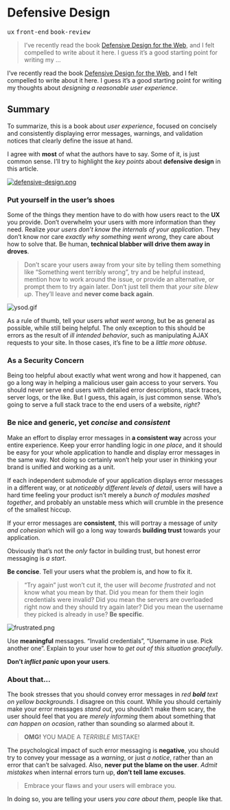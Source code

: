<div></div>

<h1>Defensive Design</h1>

<p><kbd>ux</kbd> <kbd>front-end</kbd> <kbd>book-review</kbd></p>

<blockquote><p>I&#x2019;ve recently read the book <a href="http://www.amazon.com/dp/073571410X" target="_blank">Defensive Design for the Web</a>, and I felt compelled to write about it here. I guess it&#x2019;s a good starting point for writing my &#x2026;</p></blockquote>

<div><p>I&#x2019;ve recently read the book <a href="http://www.amazon.com/dp/073571410X" target="_blank">Defensive Design for the Web</a>, and I felt compelled to write about it here. I guess it&#x2019;s a good starting point for writing my thoughts about <em>designing a reasonable user experience</em>.</p></div>

<div></div>

<div><h2 id="summary">Summary</h2> <p>To summarize, this is a book about <em>user experience</em>, focused on concisely and consistently displaying error messages, warnings, and validation notices that clearly define the issue at hand.</p> <p>I agree with <strong>most</strong> of what the authors have to say. Some of it, is just common sense. I&#x2019;ll try to highlight the <em>key points</em> about <strong>defensive design</strong> in this article.</p></div>

<div><p><a href="http://www.amazon.com/dp/073571410X" target="_blank" aria-label="Defensive Design for the Web"><img alt="defensive-design.png" class="" src="https://i.imgur.com/JxkQ02e.png"></a></p> <h3 id="put-yourself-in-the-user-s-shoes">Put yourself in the user&#x2019;s shoes</h3> <p>Some of the things they mention have to do with how users react to the <strong>UX</strong> you provide. Don&#x2019;t overwhelm your users with more information than they need. Realize <em>your users don&#x2019;t know the internals of your application</em>. They don&#x2019;t know nor care <em>exactly why something went wrong</em>, they care about how to solve that. Be human, <strong>technical blabber will drive them away in droves</strong>.</p> <blockquote> <p>Don&#x2019;t scare your users away from your site by telling them something like &#x201C;Something went terribly wrong&#x201D;, try and be helpful instead, mention how to work around the issue, or provide an alternative, or prompt them to try again later. Don&#x2019;t just tell them that <em>your site blew up</em>. They&#x2019;ll leave and <strong>never come back again</strong>.</p> </blockquote> <p><img alt="ysod.gif" title="ASP.NET Yellow Screen of Death" class="" src="https://i.imgur.com/CGA63nm.gif"></p> <p>As a rule of thumb, tell your users <em>what went wrong</em>, but be as general as possible, while still being helpful. The only exception to this should be errors as the result of <em>ill intended behavior</em>, such as manipulating AJAX requests to your site. In those cases, it&#x2019;s fine to be a <em>little more obtuse</em>.</p> <h3 id="as-a-security-concern">As a Security Concern</h3> <p>Being too helpful about exactly what went wrong and how it happened, can go a long way in helping a malicious user gain access to your servers. You should never serve end users with detailed error descriptions, stack traces, server logs, or the like. But I guess, this again, is just common sense. Who&#x2019;s going to serve a full stack trace to the end users of a website, <em>right?</em></p> <h3 id="be-nice-and-generic-yet-concise-and-consistent">Be nice and generic, yet <em>concise</em> and <em>consistent</em></h3> <p>Make an effort to display error messages in <strong>a consistent way</strong> across your entire experience. Keep your error handling logic in <em>one place</em>, and it should be easy for your whole application to handle and display error messages in the same way. Not doing so certainly won&#x2019;t help your user in thinking your brand is unified and working as a unit.</p> <p>If each independent submodule of your application displays error messages in a different way, or at <em>noticeably different levels of detail</em>, users will have a hard time feeling your product isn&#x2019;t merely a <em>bunch of modules mashed together</em>, and probably an unstable mess which will crumble in the presence of the smallest hiccup.</p> <p>If your error messages are <strong>consistent</strong>, this will portray a message of <em>unity and cohesion</em> which will go a long way towards <strong>building trust</strong> towards your application.</p> <p>Obviously that&#x2019;s not the <em>only</em> factor in building trust, but honest error messaging is <em>a start</em>.</p> <p><strong>Be concise</strong>. Tell your users what the problem is, and how to fix it.</p> <blockquote> <p>&#x201C;Try again&#x201D; just won&#x2019;t cut it, the user will <em>become frustrated</em> and not know what you mean by that. Did you mean for them their login credentials were invalid? Did you mean the servers are overloaded right now and they should try again later? Did you mean the username they picked is already in use? <strong>Be specific</strong>.</p> </blockquote> <p><img alt="frustrated.png" title="Don&apos;t frustrate your users" class="" src="https://i.imgur.com/CQVskxL.png"></p> <p>Use <strong>meaningful</strong> messages. &#x201C;Invalid credentials&#x201D;, &#x201C;Username in use. Pick another one&#x201D;. Explain to your user how to <em>get out of this situation gracefully</em>.</p> <p><strong>Don&#x2019;t <em>inflict panic</em> upon your users</strong>.</p> <h3 id="about-that">About that&#x2026;</h3> <p>The book stresses that you should convey error messages in <em>red <strong>bold</strong> text on yellow backgrounds</em>. I disagree on this count. While you should certainly make your error messages <em>stand out</em>, you shouldn&#x2019;t make them scary, the user should feel that you are <em>merely informing</em> them about something that <em>can happen on ocasion</em>, rather than sounding so alarmed about it.</p> <blockquote> <p><strong>OMG!</strong> YOU MADE A <em>TERRIBLE</em> MISTAKE!</p> </blockquote> <p>The psychological impact of such error messaging is <strong>negative</strong>, you should try to convey your message as a <em>warning</em>, or just <em>a notice</em>, rather than an error that can&#x2019;t be salvaged. Also, <strong>never put the blame on the user</strong>. <em>Admit mistakes</em> when internal errors turn up, <strong>don&#x2019;t tell lame excuses</strong>.</p> <blockquote> <p>Embrace your flaws and your users will embrace you.</p> </blockquote> <p>In doing so, you are telling your users <em>you care about them</em>, people like that.</p></div>
